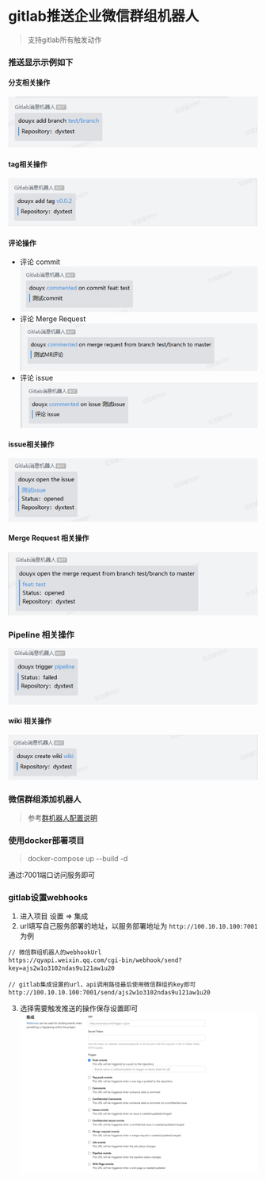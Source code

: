 # gitlab推送企业微信群组机器人
> 支持gitlab所有触发动作

### 推送显示示例如下
#### 分支相关操作
![分支相关操作](static/images/branch.png "分支相关操作")

#### tag相关操作
![tag相关操作](static/images/tag.png "tag相关操作")

#### 评论操作
- 评论 commit
![评论 commit](static/images/comment-commit.png "评论 commit")
- 评论 Merge Request
![评论 Merge Request](static/images/comment-mr.png "评论 Merge Request")
- 评论 issue
![评论 issue](static/images/comment-issue.png "评论 issue")

#### issue相关操作
![issue相关操作](static/images/issue.png "issue相关操作")

#### Merge Request 相关操作
![Merge Request 相关操作](static/images/mr.png "Merge Request 相关操作")

### Pipeline 相关操作
![Pipeline 相关操作](static/images/pipeline.png "Pipeline 相关操作")
#### wiki 相关操作
![wiki 相关操作](static/images/wiki.png "wiki 相关操作")

### 微信群组添加机器人
> 参考[群机器人配置说明](https://work.weixin.qq.com/api/doc/90000/90136/91770)

### 使用docker部署项目
> docker-compose up --build -d

通过:7001端口访问服务即可

### gitlab设置webhooks
1. 进入项目 设置 => 集成
2. url填写自己服务部署的地址，以服务部署地址为 `http://100.10.10.100:7001` 为例
```
// 微信群组机器人的webhookUrl
https://qyapi.weixin.qq.com/cgi-bin/webhook/send?key=ajs2w1o3102ndas9u121aw1u20
 
// gitlab集成设置的url，api调用路径最后使用微信群组的key即可
http://100.10.10.100:7001/send/ajs2w1o3102ndas9u121aw1u20
```
3. 选择需要触发推送的操作保存设置即可
![gitlab设置](static/images/gitlab.png "gitlab设置")
